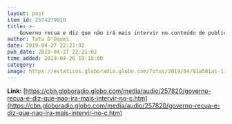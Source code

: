 ```yaml
---
layout: post
item_id: 2574279910
title: >-
    Governo recua e diz que não irá mais intervir no conteúdo de publicidade das empresas públicas
author: Tatu D'Oquei
date: 2019-04-27 22:21:02
pub_date: 2019-04-27 22:21:02
time_added: 2019-04-26 19:18:00
category: 
image: https://estaticos.globoradio.globo.com/fotos/2019/04/81a581a1-11c4-4344-ae7b-af366cb01f22.png.640x360_q75_box-0%2C3%2C1024%2C580_crop_detail.jpg
---
```


**Link:** [https://cbn.globoradio.globo.com/media/audio/257820/governo-recua-e-diz-que-nao-ira-mais-intervir-no-c.htm](https://cbn.globoradio.globo.com/media/audio/257820/governo-recua-e-diz-que-nao-ira-mais-intervir-no-c.htm)

